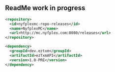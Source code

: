 ## ReadMe work in progress

```xml
<repository>
  <id>nyfplexmc-repo-releases</id>
  <name>NyfplexMC</name>
  <url>http://mc.nyfplex.com:8080/releases</url>
</repository>
```

```xml
<dependency>
  <groupId>dev.eztxm</groupId>
  <artifactId>ezTxmAPI</artifactId>
  <version>1.0-PRE</version>
</dependency>
```
